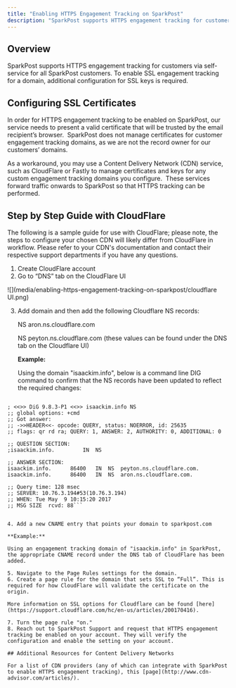 ```yaml
---
title: "Enabling HTTPS Engagement Tracking on SparkPost"
description: "SparkPost supports HTTPS engagement tracking for customers via self-service for all SparkPost customers. To enable SSL engagement tracking for a domain, additional configuration for SSL keys is required."
---
```


## Overview

SparkPost supports HTTPS engagement tracking for customers via self-service for all SparkPost customers. To enable SSL engagement tracking for a domain, additional configuration for SSL keys is required.

## Configuring SSL Certificates

In order for HTTPS engagement tracking to be enabled on SparkPost, our service needs to present a valid certificate that will be trusted by the email recipient’s browser.  SparkPost does not manage certificates for customer engagement tracking domains, as we are not the record owner for our customers’ domains. 

As a workaround, you may use a Content Delivery Network (CDN) service, such as CloudFlare or Fastly to manage certificates and keys for any custom engagement tracking domains you configure.  These services forward traffic onwards to SparkPost so that HTTPS tracking can be performed. 

## Step by Step Guide with CloudFlare

The following is a sample guide for use with CloudFlare; please note, the steps to configure your chosen CDN will likely differ from CloudFlare in workflow. Please refer to your CDN's documentation and contact their respective support departments if you have any questions.

1.	Create CloudFlare account
2.	Go to “DNS” tab on the CloudFlare UI

![](media/enabling-https-engagement-tracking-on-sparkpost/cloudflare UI.png)

3.	Add domain and then add the following Cloudflare NS records:
  
  	NS	aron.ns.cloudflare.com
	
  	NS	peyton.ns.cloudflare.com (these values can be found under the DNS tab on the Cloudflare UI) 

	**Example:**

	Using the domain "isaackim.info", below is a command line DIG command to confirm that the NS records have been updated to reflect the required changes:

```dig isaackim.info NS

; <<>> DiG 9.8.3-P1 <<>> isaackim.info NS
;; global options: +cmd
;; Got answer:
;; ->>HEADER<<- opcode: QUERY, status: NOERROR, id: 25635
;; flags: qr rd ra; QUERY: 1, ANSWER: 2, AUTHORITY: 0, ADDITIONAL: 0

;; QUESTION SECTION:
;isaackim.info.			IN	NS

;; ANSWER SECTION:
isaackim.info.		86400	IN	NS	peyton.ns.cloudflare.com.
isaackim.info.		86400	IN	NS	aron.ns.cloudflare.com.

;; Query time: 128 msec
;; SERVER: 10.76.3.194#53(10.76.3.194)
;; WHEN: Tue May  9 10:15:20 2017
;; MSG SIZE  rcvd: 88```


4. Add a new CNAME entry that points your domain to sparkpost.com

**Example:**

Using an engagement tracking domain of "isaackim.info" in SparkPost, the appropriate CNAME record under the DNS tab of CloudFlare has been added.

5. Navigate to the Page Rules settings for the domain.
6. Create a page rule for the domain that sets SSL to “Full”. This is required for how CloudFlare will validate the certificate on the origin. 
	
More information on SSL options for Cloudflare can be found [here](https://support.cloudflare.com/hc/en-us/articles/200170416). 

7. Turn the page rule "on."
8. Reach out to SparkPost Support and request that HTTPS engagement tracking be enabled on your account. They will verify the configuration and enable the setting on your account.

## Additional Resources for Content Delivery Networks

For a list of CDN providers (any of which can integrate with SparkPost to enable HTTPS engagement tracking), this [page](http://www.cdn-advisor.com/articles/).
